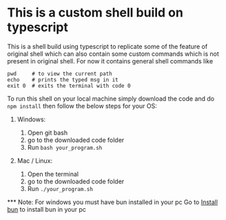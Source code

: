 # This is a custom shell build on typescript

This is a shell build using typescript to replicate some of the feature of original shell which can also contain some custom commands which is not present in original shell.
For now it contains general shell commands like 
```
pwd     # to view the current path
echo    # prints the typed msg in it
exit 0  # exits the terminal with code 0 
``` 

To run this shell on your local machine simply download the code and do ```npm install``` then follow the below steps for your OS:

1. Windows: 
   1. Open git bash
   2. go to the downloaded code folder
   3. Run ```bash your_program.sh```


2. Mac / Linux:
   1. Open the terminal
   2. go to the downloaded code folder
   3. Run ```./your_program.sh```


*** Note: For windows you must have bun installed in your pc
   Go to [Install bun](https://bun.com) to install bun in your pc